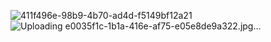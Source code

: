 ![411f496e-98b9-4b70-ad4d-f5149bf12a21](https://github.com/dukesodope/Bai5/assets/143201115/cb3727db-673f-4f3c-b27a-638790bb2d52)
![Uploading e0035f1c-1b1a-416e-af75-e05e8de9a322.jpg…]()
